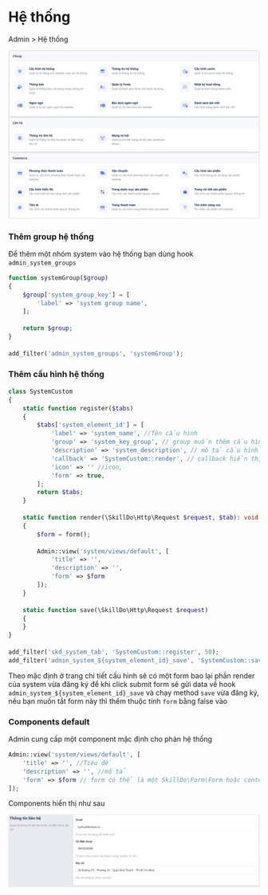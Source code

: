 # Hệ thống
Admin > Hệ thống

![img.png](img.png)

### Thêm group hệ thống

Để thêm một nhóm system vào hệ thống bạn dùng hook `admin_system_groups`

```php
function systemGroup($group)
{
    $group['system_group_key'] = [
        'label' => 'system group name',
    ];
    
    return $group;
}

add_filter('admin_system_groups', 'systemGroup');
```

### Thêm cấu hình hệ thống

```php
class SystemCustom
{
    static function register($tabs)
    {
        $tabs['system_element_id'] = [
            'label' => 'system_name', //Tên cấu hình
            'group' => 'system_key_group', // group muốn thêm cấu hình nếu không điền sẽ tự động thêm vào group "chung"
            'description' => 'system_description', // mô tả cấu hình
            'callback' => 'SystemCustom::render', // callback hiển thị chi tiết cấu hình
            'icon' => '' //icon,
            'form' => true,
        ];
        return $tabs;
    }

    static function render(\SkillDo\Http\Request $request, $tab): void
    {
        $form = form();
        
        Admin::view('system/views/default', [
            'title' => '',
            'description' => '',
            'form' => $form
        ]);
    }

    static function save(\SkillDo\Http\Request $request)
    {
    }
}

add_filter('skd_system_tab', 'SystemCustom::register', 50);
add_filter('admin_system_${system_element_id}_save', 'SystemCustom::save', 10, 2);
```

Theo mặc định ở trang chi tiết cấu hình sẽ có một form bao lại phần render của system vừa đăng ký để khi click submit form sẽ
gửi data về hook `admin_system_${system_element_id}_save` và chạy method `save` vừa đăng ký, nếu bạn muốn tắt form này thì 
thêm thuộc tính `form` bằng false vào

### Components default
Admin cung cấp một component mặc định cho phàn hệ thống
```php
Admin::view('system/views/default', [
    'title' => '', //Tiêu đề
    'description' => '', //mô tả
    'form' => $form // form có thể là một SkillDo\Form\Form hoặc content html
]);
```

Components hiển thị như sau

![img_1.png](img_1.png)